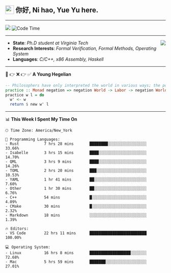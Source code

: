 <h2> <img style="vertical-align: text-bottom;" src=https://slackmojis.com/emojis/13253-yay-frog/download/ width=27> 你好, Ni hao, Yue Yu here. </h2>

---

![](https://shields.io/badge/dynamic/json?color=blue&amp;label=Visitors&amp;query=value&amp;url=https://api.countapi.xyz/hit/fishjump.fishjump) ![Code Time](https://img.shields.io/badge/Code%20Time-302%20hrs%2042%20mins-blue)

---

<img align='right' src=https://slackmojis.com/emojis/5264-coding/download> </td>

- **State**: *Ph.D student at Virginia Tech*
- **Research Interests**: *Formal Verification, Formal Methods, Operating System*
- **Languages**: *C/C++, x86 Assembly, Haskell*

---

🚫 👉 ❌ 👉 ✅ **A Young Hegelian**

``` haskell
-- Philosophers have only interpreted the world in various ways; the point is to change it.
practice :: Monad negation => negation World -> Labor -> negation World
practice w l = do
  w' <- w
  return $ new w' l
```

---


📊 **This Week I Spent My Time On** 

```text
🕑︎ Time Zone: America/New_York

💬 Programming Languages:
- Rust           7 hrs 28 mins       ████████░░░░░░░░░░░░░░░░░     33.66%
- Isabelle       3 hrs 15 mins       ████░░░░░░░░░░░░░░░░░░░░░     14.70%
- QML            3 hrs 9 mins        ████░░░░░░░░░░░░░░░░░░░░░     14.26%
- TOML           2 hrs 20 mins       ███░░░░░░░░░░░░░░░░░░░░░░     10.53%
- YAML           1 hr 41 mins        ██░░░░░░░░░░░░░░░░░░░░░░░     7.60%
- Other          1 hr 30 mins        ██░░░░░░░░░░░░░░░░░░░░░░░     6.76%
- C++            54 mins             █░░░░░░░░░░░░░░░░░░░░░░░░     4.09%
- CMake          30 mins             █░░░░░░░░░░░░░░░░░░░░░░░░     2.32%
- Markdown       18 mins             ░░░░░░░░░░░░░░░░░░░░░░░░░     1.39%

🔥 Editors:
- VS Code        22 hrs 11 mins      █████████████████████████     100.00%

💻 Operating System:
- Linux          16 hrs 8 mins       ██████████████████░░░░░░░     72.68%
- Mac            5 hrs 59 mins       ███████░░░░░░░░░░░░░░░░░░     27.01%
```

